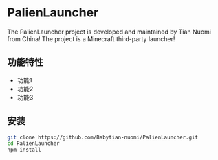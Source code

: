 # PalienLauncher

The PalienLauncher project is developed and maintained by Tian Nuomi from China! The project is a Minecraft third-party launcher!

## 功能特性

- 功能1
- 功能2
- 功能3

## 安装

```bash
git clone https://github.com/Babytian-nuomi/PalienLauncher.git
cd PalienLauncher
npm install